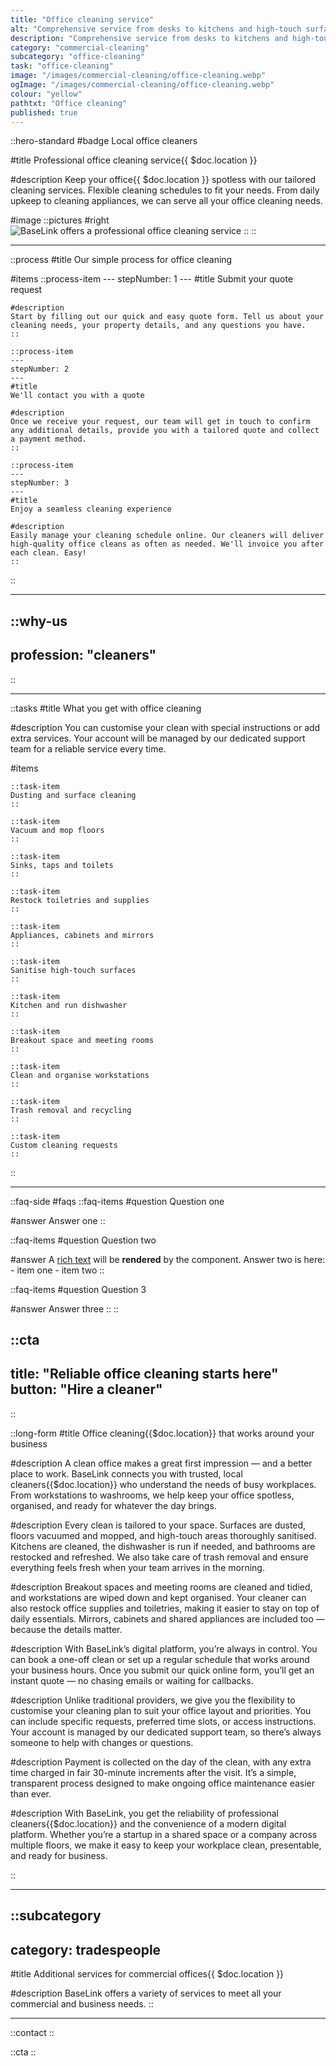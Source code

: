 ```yaml
---
title: "Office cleaning service"
alt: "Comprehensive service from desks to kitchens and high-touch surfaces"
description: "Comprehensive service from desks to kitchens and high-touch surfaces"
category: "commercial-cleaning"
subcategory: "office-cleaning"
task: "office-cleaning"
image: "/images/commercial-cleaning/office-cleaning.webp"
ogImage: "/images/commercial-cleaning/office-cleaning.webp"
colour: "yellow"
pathtxt: "Office cleaning"
published: true
---
```


::hero-standard
#badge
Local office cleaners

#title
Professional office cleaning service{{ $doc.location }}

#description
Keep your office{{ $doc.location }} spotless with our tailored cleaning services. Flexible cleaning schedules to fit your needs. From daily upkeep to cleaning appliances, we can serve all your office cleaning needs.

#image
    ::pictures
    #right
    ![BaseLink offers a professional office cleaning service](/images/commercial-cleaning/office-cleaning.webp)
    ::
::

---

::process
#title
Our simple process for office cleaning

#items
    ::process-item
    ---
    stepNumber: 1
    ---
    #title
    Submit your quote request

    #description
    Start by filling out our quick and easy quote form. Tell us about your cleaning needs, your property details, and any questions you have.
    ::
    
    ::process-item
    ---
    stepNumber: 2
    ---
    #title
    We'll contact you with a quote

    #description
    Once we receive your request, our team will get in touch to confirm any additional details, provide you with a tailored quote and collect a payment method.
    ::

    ::process-item
    ---
    stepNumber: 3
    ---
    #title
    Enjoy a seamless cleaning experience

    #description
    Easily manage your cleaning schedule online. Our cleaners will deliver high-quality office cleans as often as needed. We'll invoice you after each clean. Easy!
    ::
::

---

::why-us
---
profession: "cleaners"
---
::

---

::tasks
#title
What you get with office cleaning

#description
You can customise your clean with special instructions or add extra services. Your account will be managed by our dedicated support team for a reliable service every time.

#items
    
    ::task-item
    Dusting and surface cleaning
    ::
    
    ::task-item
    Vacuum and mop floors
    ::
    
    ::task-item
    Sinks, taps and toilets
    ::
    
    ::task-item
    Restock toiletries and supplies
    ::
    
    ::task-item
    Appliances, cabinets and mirrors
    ::

    ::task-item
    Sanitise high-touch surfaces
    ::

    ::task-item
    Kitchen and run dishwasher
    ::

    ::task-item
    Breakout space and meeting rooms
    ::

    ::task-item
    Clean and organise workstations
    ::

    ::task-item
    Trash removal and recycling
    ::

    ::task-item
    Custom cleaning requests
    ::
::

---

::faq-side
#faqs
  ::faq-items
  #question
  Question one

  #answer
  Answer one
  ::

  ::faq-items
  #question
  Question two

  #answer
  A [rich text](/services/commercial-cleaning) will be **rendered** by the component.
  Answer two is here:
    - item one
    - item two
  ::

  ::faq-items
  #question
  Question 3

  #answer
  Answer three
  ::
::

::cta
---
title: "Reliable office cleaning starts here"
button: "Hire a cleaner"
---
::

::long-form
#title
Office cleaning{{$doc.location}} that works around your business

#description
A clean office makes a great first impression — and a better place to work. BaseLink connects you with trusted, local cleaners{{$doc.location}} who understand the needs of busy workplaces. From workstations to washrooms, we help keep your office spotless, organised, and ready for whatever the day brings.

#description
Every clean is tailored to your space. Surfaces are dusted, floors vacuumed and mopped, and high-touch areas thoroughly sanitised. Kitchens are cleaned, the dishwasher is run if needed, and bathrooms are restocked and refreshed. We also take care of trash removal and ensure everything feels fresh when your team arrives in the morning.

#description
Breakout spaces and meeting rooms are cleaned and tidied, and workstations are wiped down and kept organised. Your cleaner can also restock office supplies and toiletries, making it easier to stay on top of daily essentials. Mirrors, cabinets and shared appliances are included too — because the details matter.

#description
With BaseLink’s digital platform, you’re always in control. You can book a one-off clean or set up a regular schedule that works around your business hours. Once you submit our quick online form, you’ll get an instant quote — no chasing emails or waiting for callbacks.

#description
Unlike traditional providers, we give you the flexibility to customise your cleaning plan to suit your office layout and priorities. You can include specific requests, preferred time slots, or access instructions. Your account is managed by our dedicated support team, so there’s always someone to help with changes or questions.

#description
Payment is collected on the day of the clean, with any extra time charged in fair 30-minute increments after the visit. It’s a simple, transparent process designed to make ongoing office maintenance easier than ever.

#description
With BaseLink, you get the reliability of professional cleaners{{$doc.location}} and the convenience of a modern digital platform. Whether you’re a startup in a shared space or a company across multiple floors, we make it easy to keep your workplace clean, presentable, and ready for business.

::

---

::subcategory
---
category: tradespeople
---
#title
Additional services for commercial offices{{ $doc.location }}

#description
BaseLink offers a variety of services to meet all your commercial and business needs.
::

---

::contact
::

::cta
::
